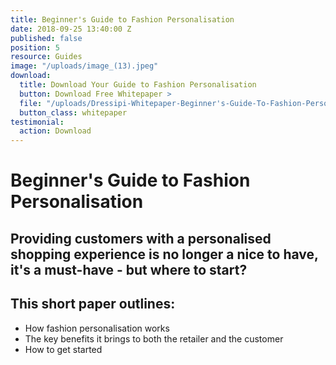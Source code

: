 ```yaml
---
title: Beginner's Guide to Fashion Personalisation
date: 2018-09-25 13:40:00 Z
published: false
position: 5
resource: Guides
image: "/uploads/image_(13).jpeg"
download:
  title: Download Your Guide to Fashion Personalisation
  button: Download Free Whitepaper >
  file: "/uploads/Dressipi-Whitepaper-Beginner's-Guide-To-Fashion-Personalisation.pdf"
  button_class: whitepaper
testimonial:
  action: Download
---
```


# Beginner's Guide to Fashion Personalisation

## Providing customers with a personalised shopping experience is no longer a nice to have, it's a must-have - but where to start?

## This short paper outlines:

- How fashion personalisation works
- The key benefits it brings to both the retailer and the customer
- How to get started
